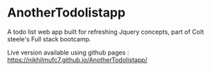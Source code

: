 # AnotherTodolistapp

A todo list web app built for refreshing Jquery concepts, part of Colt steele's Full stack bootcamp.

Live version available using github pages : https://nikhilmufc7.github.io/AnotherTodolistapp/
